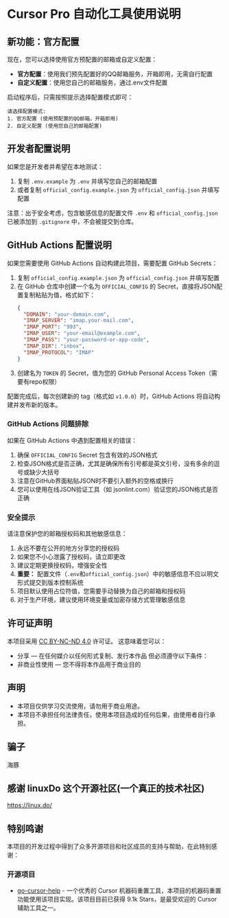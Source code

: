 # Cursor Pro 自动化工具使用说明

## 新功能：官方配置
现在，您可以选择使用官方预配置的邮箱或自定义配置：

- **官方配置**：使用我们预先配置好的QQ邮箱服务，开箱即用，无需自行配置
- **自定义配置**：使用您自己的邮箱服务，通过.env文件配置

启动程序后，只需按照提示选择配置模式即可：
```
请选择配置模式:
1. 官方配置 (使用预配置的QQ邮箱，开箱即用)
2. 自定义配置 (使用您自己的邮箱配置)
```

## 开发者配置说明
如果您是开发者并希望在本地测试：

1. 复制 `.env.example` 为 `.env` 并填写您自己的邮箱配置
2. 或者复制 `official_config.example.json` 为 `official_config.json` 并填写配置

注意：出于安全考虑，包含敏感信息的配置文件 `.env` 和 `official_config.json` 已被添加到 `.gitignore` 中，不会被提交到仓库。

## GitHub Actions 配置说明
如果您需要使用 GitHub Actions 自动构建此项目，需要配置 GitHub Secrets：

1. 复制 `official_config.example.json` 为 `official_config.json` 并填写配置
2. 在 GitHub 仓库中创建一个名为 `OFFICIAL_CONFIG` 的 Secret，直接将JSON配置复制粘贴为值，格式如下：
   ```json
   {
     "DOMAIN": "your-domain.com",
     "IMAP_SERVER": "imap.your-mail.com",
     "IMAP_PORT": "993",
     "IMAP_USER": "your-email@example.com",
     "IMAP_PASS": "your-password-or-app-code",
     "IMAP_DIR": "inbox",
     "IMAP_PROTOCOL": "IMAP"
   }
   ```
3. 创建名为 `TOKEN` 的 Secret，值为您的 GitHub Personal Access Token（需要有repo权限）

配置完成后，每次创建新的 tag（格式如 `v1.0.0`）时，GitHub Actions 将自动构建并发布新的版本。

### GitHub Actions 问题排除

如果在 GitHub Actions 中遇到配置相关的错误：

1. 确保 `OFFICIAL_CONFIG` Secret 包含有效的JSON格式
2. 检查JSON格式是否正确，尤其是确保所有引号都是英文引号，没有多余的逗号或缺少大括号
3. 注意在GitHub界面粘贴JSON时不要引入额外的空格或换行
4. 您可以使用在线JSON验证工具（如 jsonlint.com）验证您的JSON格式是否正确

### 安全提示

请注意保护您的邮箱授权码和其他敏感信息：

1. 永远不要在公开的地方分享您的授权码
2. 如果您不小心泄露了授权码，请立即更改
3. 建议定期更换授权码，增强安全性
4. **重要：** 配置文件（`.env`和`official_config.json`）中的敏感信息不应以明文形式提交到版本控制系统
5. 项目默认使用占位符值，您需要手动替换为自己的邮箱和授权码
6. 对于生产环境，建议使用环境变量或加密存储方式管理敏感信息

## 许可证声明
本项目采用 [CC BY-NC-ND 4.0](https://creativecommons.org/licenses/by-nc-nd/4.0/) 许可证。
这意味着您可以：
- 分享 — 在任何媒介以任何形式复制、发行本作品
但必须遵守以下条件：
- 非商业性使用 — 您不得将本作品用于商业目的

## 声明
- 本项目仅供学习交流使用，请勿用于商业用途。
- 本项目不承担任何法律责任，使用本项目造成的任何后果，由使用者自行承担。

## 骗子
海豚

## 感谢 linuxDo 这个开源社区(一个真正的技术社区)
https://linux.do/

## 特别鸣谢
本项目的开发过程中得到了众多开源项目和社区成员的支持与帮助，在此特别感谢：

### 开源项目
- [go-cursor-help](https://github.com/yuaotian/go-cursor-help) - 一个优秀的 Cursor 机器码重置工具，本项目的机器码重置功能使用该项目实现。该项目目前已获得 9.1k Stars，是最受欢迎的 Cursor 辅助工具之一。



